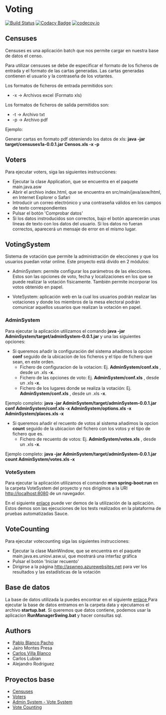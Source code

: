 # Voting

[![Build Status](https://travis-ci.org/Arquisoft/Voting_1a.svg?branch=master)](https://travis-ci.org/Arquisoft/Voting_1a) 
[![Codacy Badge](https://api.codacy.com/project/badge/grade/06365a3e646347f3b1615f93959d6cea)](https://www.codacy.com/app/jelabra/Voting_1a)
[![codecov.io](https://codecov.io/github/Arquisoft/Voting_1a/coverage.svg?branch=master)](https://codecov.io/github/Arquisoft/Voting_1a?branch=master)

## Censuses

Censuses es una aplicación batch que nos permite cargar en nuestra base de datos el censo.

Para utilizar censuses se debe de especificar el formato de los ficheros de entrada y el formato de las cartas generadas. Las cartas generadas contienen el usuario y la contraseña de los votantes.

Los formatos de ficheros de entrada permitidos son:
  * -x -> Archivos excel (Formato xls)

Los formatos de ficheros de salida permitidos son:
  * -t -> Archivo txt
  * -p -> Archivo pdf

Ejemplo: 

Generar cartas en formato pdf obteniendo los datos de xls: <b>java -jar target/censuses1a-0.0.1.jar Censos.xls -x -p</b>

## Voters

Para ejecutar voters, siga las siguientes instrucciones:
 * Ejecutar la clase Application, que se encuentra en el paquete main.java.asw
 * Abrir el archivo index.html, que se encuentra en src/main/java/asw/html, en Internet Explorer o Safari
 * Introducir un correo electrónico y una contraseña válidos en los campos de texto correspondientes
 * Pulsar el botón 'Comprobar datos'
 * Si los datos instroducidos son correctos, bajo el botón aparecerán unas líneas de texto con los datos del usuario. Si los datos no fueran correctos, aparecerá un mensaje de error en el mismo lugar.

## VotingSystem

Sistema de votación que permite la administración de elecciones y que los usuarios puedan votar online. Este proyecto está divido en 2 módulos:

* AdminSystem: permite configurar los parámetros de las elecciones. Estos son las opciones de voto, fecha y localizaciones en los que se puede realizar la votación físicamente. También permite incorporar los votos obtenido en papel.

* VoteSystem: aplicación web en la cual los usuarios podrán realizar las votaciones y donde los miembros de la mesa electoral podrán comunicar aquellos usuarios que realizan la votación en papel.

### AdminSystem

Para ejecutar la aplicación utilizamos el comando <b>java -jar AdminSystem/target/adminSystem-0.0.1.jar </b> y una las siguientes opciones:
* Si queremos añadir la configuración del sistema añadimos la opcion <b>conf</b> seguido de la ubicacion de los ficheros y el tipo de fichero que sean, en este orden.
  * Fichero de configuracion de la votacion: Ej. <b>AdminSystem/conf.xls</b> , desde un .xls <b>-x</b>.
  * Fichero de las opciones de voto: Ej. <b>AdminSystem/conf.xls</b> , desde un .xls <b>-x</b>.
  * Fichero de los lugares donde se realiza la votación: Ej. <b>AdminSystem/conf.xls</b> , desde un .xls <b>-x</b>.

Ejemplo completo: <b>java -jar AdminSystem/target/adminSystem-0.0.1.jar conf AdminSystem/conf.xls -x AdminSystem/options.xls -x AdminSystem/places.xls -x</b>

* Si queremos añadir el recuento de votos al sistema añadimos la opcion <b>count</b> seguido de la ubicacion del fichero con los votos y el tipo de fichero que es.
  * Fichero de recuento de votos: Ej. <b>AdminSystem/votes.xls</b> , desde un .xls <b>-x</b>.

Ejemplo completo: <b>java -jar AdminSystem/target/adminSystem-0.0.1.jar count AdminSystem/votes.xls -x</b>

### VoteSystem

Para ejecutar la aplicación utilizamos el comando <b>mvn spring-boot:run</b> en la carpeta VoteSystem del proyecto y nos dirigimos a la URI <a href="http://localhost:8080">http://localhost:8080</a> de un navegador. 

En el siguiente <a href="https://saucelabs.com/u/carlvilla?auth=0233acf3-4700-42f6-90e9-761227147d49">enlace</a> puede ver demos de la utilización de la aplicación. Estos demos son las ejecuciones de los tests realizados en la plataforma de pruebas automatizadas Sauce.


## VoteCounting

Para ejecutar votecounting siga las siguientes instrucciones:
 * Ejecutar la clase MainWindow, que se encuentra en el paquete main.java.es.uniovi.asw.ui, que mostrará una interfaz gráfica
 * Pulsar el botón 'Iniciar recuento'
 * Dirigirse a la página http://aswneo.azurewebsites.net para ver los resultados y las estadísticas de la votación


## Base de datos

La base de datos utilizada la puedes encontrar en el siguiente <a href= "https://www.dropbox.com/s/x0v8g983pde20cw/Base%20de%20datos%20%28hsqldb%29.zip?dl=0"> enlace </a>
Para ejecutar la base de datos entramos en la carpeta data y ejecutamos el archivo <b>startup.bat</b>. Si queremos que datos contiene, podemos usar la aplicacion <b>RunManagerSwing.bat</b> y hacer consultas sql.


## Authors

* <a href= "https://github.com/pabloblancoo"> Pablo Blanco Pacho </a>
* Jairo Montes Presa
* <a href= "https://github.com/carlvilla"> Carlos Villa Blanco </a> 
* Carlos Lubian
* Alejandro Rodriguez


## Proyectos base

* <a href= "https://github.com/Arquisoft/censuses_1a">Censuses</a>
* <a href= "https://github.com/Arquisoft/voters_1a">Voters</a>
* <a href= "https://github.com/Arquisoft/VotingSystem_1a">Admin System - Vote System</a>
* <a href= "https://github.com/Arquisoft/VoteCounting_1a">Vote Counting</a>

